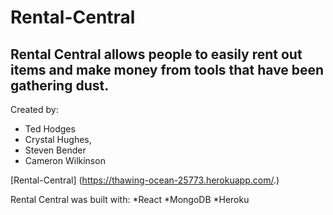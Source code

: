 Rental-Central
===============

## Rental Central allows people to easily rent out items and make money from tools that have been gathering dust.

Created by: 
* Ted Hodges 
* Crystal Hughes,
* Steven Bender   
* Cameron Wilkinson

[Rental-Central]
(https://thawing-ocean-25773.herokuapp.com/.)

Rental Central was built with:
*React 
*MongoDB
*Heroku


